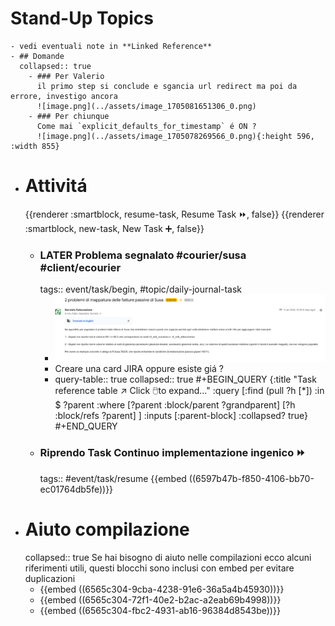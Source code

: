 # Stand-Up Topics
	- vedi eventuali note in **Linked Reference**
	- ## Domande
	  collapsed:: true
		- ### Per Valerio
		  il primo step si conclude e sgancia url redirect ma poi da errore, investigo ancora
		  ![image.png](../assets/image_1705081651306_0.png)
		- ### Per chiunque
		  Come mai `explicit_defaults_for_timestamp` é ON ?
		  ![image.png](../assets/image_1705078269566_0.png){:height 596, :width 855}
- # Attivitá
  {{renderer :smartblock, resume-task, Resume Task ⏩️, false}} {{renderer :smartblock, new-task, New Task ➕, false}}
	- ### LATER Problema segnalato #courier/susa #client/ecourier
	  tags:: event/task/begin, #topic/daily-journal-task
		- ![image.png](../assets/image_1705313623600_0.png)
		- Creare una card JIRA oppure esiste giá ?
		- query-table:: true
		  collapsed:: true
		  #+BEGIN_QUERY
		  {:title "Task reference table ↗️ Click 🖱️to expand..." :query [:find (pull ?h [*])
		      :in $ ?parent
		      :where
		      [?parent :block/parent ?grandparent]
		      [?h :block/refs ?parent]
		  ]
		  :inputs [:parent-block]
		  :collapsed? true}
		  #+END_QUERY
	- ### Riprendo Task Continuo implementazione ingenico ⏩️
	  tags:: #event/task/resume
	  {{embed ((6597b47b-f850-4106-bb70-ec01764db5fe))}}
- # Aiuto compilazione
  collapsed:: true
  Se hai bisogno di aiuto nelle compilazioni ecco alcuni riferimenti utili, questi blocchi sono inclusi con embed per evitare duplicazioni
	- {{embed ((6565c304-9cba-4238-91e6-36a5a4b45930))}}
	- {{embed ((6565c304-72f1-40e2-b2ac-a2eab69b4998))}}
	- {{embed ((6565c304-fbc2-4931-ab16-96384d8543be))}}